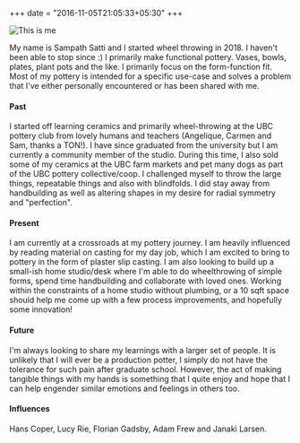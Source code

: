 +++
date = "2016-11-05T21:05:33+05:30"
+++

![This is me][1]

My name is Sampath Satti and I started wheel throwing in 2018. I haven't been able to stop since :) I primarily make functional pottery. Vases, bowls, plates, plant pots and the like. I primarily focus on the form-function fit. Most of my pottery is intended for a specific use-case and solves a problem that I've either personally encountered or has been shared with me.

#### Past

I started off learning ceramics and primarily wheel-throwing at the UBC pottery club from lovely humans and teachers (Angelique, Carmen and Sam, thanks a TON!). I have since graduated from the university but I am currently a community member of the studio. During this time, I also sold some of my ceramics at the UBC farm markets and pet many dogs as part of the UBC pottery collective/coop. I challenged myself to throw the large things, repeatable things and also with blindfolds. I did stay away from handbuilding as well as altering shapes in my desire for radial symmetry and "perfection".

#### Present

I am currently at a crossroads at my pottery journey. I am heavily influenced by reading material on casting for my day job, which I am excited to bring to pottery in the form of plaster slip casting. I am also looking to build up a small-ish home studio/desk where I'm able to do wheelthrowing of simple forms, spend time handbuilding and collaborate with loved ones. Working within the constraints of a home studio without plumbing, or a 10 sqft space should help me come up with a few process improvements, and hopefully some innovation!

#### Future

I'm always looking to share my learnings with a larger set of people. It is unlikely that I will ever be a production potter, I simply do not have the tolerance for such pain after graduate school. However, the act of making tangible things with my hands is something that I quite enjoy and hope that I can help engender similar emotions and feelings in others too.

#### Influences

Hans Coper, Lucy Rie, Florian Gadsby, Adam Frew and Janaki Larsen. 

[1]: /img/darklogo-smaller.png
